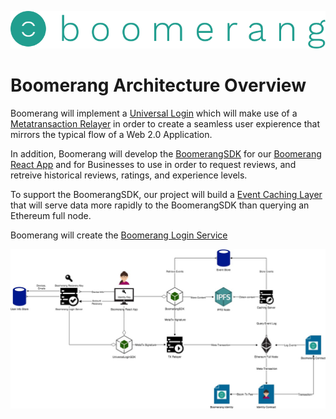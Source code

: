 ![Boomerang Logo](https://github.com/BoomerangProject/boomerang-wiki/blob/master/images/logo.png "Boomerang Logo")
# Boomerang Architecture Overview
Boomerang will implement a [Universal Login](https://github.com/BoomerangProject/boomerang-wiki/blob/master/architecture/UniversalLogin.md) which will make use of a [Metatransaction Relayer](https://github.com/BoomerangProject/boomerang-wiki/blob/master/architecture/MetaTransactionLayer.md) in order to create a seamless user expierence that mirrors the typical flow of a Web 2.0 Application.

In addition, Boomerang will develop the [BoomerangSDK]() for our [Boomerang React App]() and for Businesses to use in order to request reviews, and retreive historical reviews, ratings, and experience levels.

To support the BoomerangSDK, our project will build a [Event Caching Layer]() that will serve data more rapidly to the BoomerangSDK than querying an Ethereum full node.

Boomerang will create the [Boomerang Login Service]() 

![Boomerang Architecture](imgs/BoomerangArchitecture.jpg "Boomerang Architecture Diagram")
